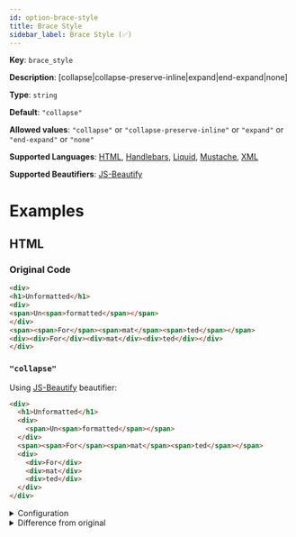 ```yaml
---
id: option-brace-style
title: Brace Style
sidebar_label: Brace Style (✅)
---
```

**Key**: `brace_style`

**Description**: [collapse|collapse-preserve-inline|expand|end-expand|none]

**Type**: `string`

**Default**: `"collapse"`

**Allowed values**: `"collapse"` or `"collapse-preserve-inline"` or `"expand"` or `"end-expand"` or `"none"`

**Supported Languages**: [HTML](/docs/language-html.html), [Handlebars](/docs/language-handlebars.html), [Liquid](/docs/language-liquid.html), [Mustache](/docs/language-mustache.html), [XML](/docs/language-xml.html)

**Supported Beautifiers**: [JS-Beautify](/docs/beautifier-js-beautify.html)

# Examples
## HTML
### Original Code
```HTML
<div>
<h1>Unformatted</h1>
<div>
<span>Un<span>formatted</span></span>
</div>
<span><span>For</span><span>mat</span><span>ted</span></span>
<div><div>For</div><div>mat</div><div>ted</div></div>
</div>

```
### `"collapse"`
Using [JS-Beautify](/docs/beautifier-js-beautify.html) beautifier:
```HTML
<div>
  <h1>Unformatted</h1>
  <div>
    <span>Un<span>formatted</span></span>
  </div>
  <span><span>For</span><span>mat</span><span>ted</span></span>
  <div>
    <div>For</div>
    <div>mat</div>
    <div>ted</div>
  </div>
</div>
```
<details><summary>Configuration</summary>
A `.unibeautify.json` file would look like the following:
```json
{
  "HTML": {
    "indent_size": 2,
    "indent_char": " ",
    "brace_style": "collapse"
  }
}
```
</details>
<details><summary>Difference from original</summary>
```diff
Index: collapse
===================================================================
--- collapse	Original
+++ collapse	Beautified
@@ -1,8 +1,12 @@
 <div>␊
-<h1>Unformatted</h1>␊
-<div>␊
-<span>Un<span>formatted</span></span>␊
-</div>␊
-<span><span>For</span><span>mat</span><span>ted</span></span>␊
-<div><div>For</div><div>mat</div><div>ted</div></div>␊
-</div>␊
+␣␣<h1>Unformatted</h1>␊
+␣␣<div>␊
+␣␣␣␣<span>Un<span>formatted</span></span>␊
+␣␣</div>␊
+␣␣<span><span>For</span><span>mat</span><span>ted</span></span>␊
+␣␣<div>␊
+␣␣␣␣<div>For</div>␊
+␣␣␣␣<div>mat</div>␊
+␣␣␣␣<div>ted</div>␊
+␣␣</div>␊
+</div>
\ No newline at end of file

```
</details>
### `"collapse-preserve-inline"`
Using [JS-Beautify](/docs/beautifier-js-beautify.html) beautifier:
```HTML
<div>
  <h1>Unformatted</h1>
  <div>
    <span>Un<span>formatted</span></span>
  </div>
  <span><span>For</span><span>mat</span><span>ted</span></span>
  <div>
    <div>For</div>
    <div>mat</div>
    <div>ted</div>
  </div>
</div>
```
<details><summary>Configuration</summary>
A `.unibeautify.json` file would look like the following:
```json
{
  "HTML": {
    "indent_size": 2,
    "indent_char": " ",
    "brace_style": "collapse-preserve-inline"
  }
}
```
</details>
<details><summary>Difference from original</summary>
```diff
Index: collapse-preserve-inline
===================================================================
--- collapse-preserve-inline	Original
+++ collapse-preserve-inline	Beautified
@@ -1,8 +1,12 @@
 <div>␊
-<h1>Unformatted</h1>␊
-<div>␊
-<span>Un<span>formatted</span></span>␊
-</div>␊
-<span><span>For</span><span>mat</span><span>ted</span></span>␊
-<div><div>For</div><div>mat</div><div>ted</div></div>␊
-</div>␊
+␣␣<h1>Unformatted</h1>␊
+␣␣<div>␊
+␣␣␣␣<span>Un<span>formatted</span></span>␊
+␣␣</div>␊
+␣␣<span><span>For</span><span>mat</span><span>ted</span></span>␊
+␣␣<div>␊
+␣␣␣␣<div>For</div>␊
+␣␣␣␣<div>mat</div>␊
+␣␣␣␣<div>ted</div>␊
+␣␣</div>␊
+</div>
\ No newline at end of file

```
</details>
### `"expand"`
Using [JS-Beautify](/docs/beautifier-js-beautify.html) beautifier:
```HTML
<div>
  <h1>Unformatted</h1>
  <div>
    <span>Un<span>formatted</span></span>
  </div>
  <span><span>For</span><span>mat</span><span>ted</span></span>
  <div>
    <div>For</div>
    <div>mat</div>
    <div>ted</div>
  </div>
</div>
```
<details><summary>Configuration</summary>
A `.unibeautify.json` file would look like the following:
```json
{
  "HTML": {
    "indent_size": 2,
    "indent_char": " ",
    "brace_style": "expand"
  }
}
```
</details>
<details><summary>Difference from original</summary>
```diff
Index: expand
===================================================================
--- expand	Original
+++ expand	Beautified
@@ -1,8 +1,12 @@
 <div>␊
-<h1>Unformatted</h1>␊
-<div>␊
-<span>Un<span>formatted</span></span>␊
-</div>␊
-<span><span>For</span><span>mat</span><span>ted</span></span>␊
-<div><div>For</div><div>mat</div><div>ted</div></div>␊
-</div>␊
+␣␣<h1>Unformatted</h1>␊
+␣␣<div>␊
+␣␣␣␣<span>Un<span>formatted</span></span>␊
+␣␣</div>␊
+␣␣<span><span>For</span><span>mat</span><span>ted</span></span>␊
+␣␣<div>␊
+␣␣␣␣<div>For</div>␊
+␣␣␣␣<div>mat</div>␊
+␣␣␣␣<div>ted</div>␊
+␣␣</div>␊
+</div>
\ No newline at end of file

```
</details>
### `"end-expand"`
Using [JS-Beautify](/docs/beautifier-js-beautify.html) beautifier:
```HTML
<div>
  <h1>Unformatted</h1>
  <div>
    <span>Un<span>formatted</span></span>
  </div>
  <span><span>For</span><span>mat</span><span>ted</span></span>
  <div>
    <div>For</div>
    <div>mat</div>
    <div>ted</div>
  </div>
</div>
```
<details><summary>Configuration</summary>
A `.unibeautify.json` file would look like the following:
```json
{
  "HTML": {
    "indent_size": 2,
    "indent_char": " ",
    "brace_style": "end-expand"
  }
}
```
</details>
<details><summary>Difference from original</summary>
```diff
Index: end-expand
===================================================================
--- end-expand	Original
+++ end-expand	Beautified
@@ -1,8 +1,12 @@
 <div>␊
-<h1>Unformatted</h1>␊
-<div>␊
-<span>Un<span>formatted</span></span>␊
-</div>␊
-<span><span>For</span><span>mat</span><span>ted</span></span>␊
-<div><div>For</div><div>mat</div><div>ted</div></div>␊
-</div>␊
+␣␣<h1>Unformatted</h1>␊
+␣␣<div>␊
+␣␣␣␣<span>Un<span>formatted</span></span>␊
+␣␣</div>␊
+␣␣<span><span>For</span><span>mat</span><span>ted</span></span>␊
+␣␣<div>␊
+␣␣␣␣<div>For</div>␊
+␣␣␣␣<div>mat</div>␊
+␣␣␣␣<div>ted</div>␊
+␣␣</div>␊
+</div>
\ No newline at end of file

```
</details>
### `"none"`
Using [JS-Beautify](/docs/beautifier-js-beautify.html) beautifier:
```HTML
<div>
  <h1>Unformatted</h1>
  <div>
    <span>Un<span>formatted</span></span>
  </div>
  <span><span>For</span><span>mat</span><span>ted</span></span>
  <div>
    <div>For</div>
    <div>mat</div>
    <div>ted</div>
  </div>
</div>
```
<details><summary>Configuration</summary>
A `.unibeautify.json` file would look like the following:
```json
{
  "HTML": {
    "indent_size": 2,
    "indent_char": " ",
    "brace_style": "none"
  }
}
```
</details>
<details><summary>Difference from original</summary>
```diff
Index: none
===================================================================
--- none	Original
+++ none	Beautified
@@ -1,8 +1,12 @@
 <div>␊
-<h1>Unformatted</h1>␊
-<div>␊
-<span>Un<span>formatted</span></span>␊
-</div>␊
-<span><span>For</span><span>mat</span><span>ted</span></span>␊
-<div><div>For</div><div>mat</div><div>ted</div></div>␊
-</div>␊
+␣␣<h1>Unformatted</h1>␊
+␣␣<div>␊
+␣␣␣␣<span>Un<span>formatted</span></span>␊
+␣␣</div>␊
+␣␣<span><span>For</span><span>mat</span><span>ted</span></span>␊
+␣␣<div>␊
+␣␣␣␣<div>For</div>␊
+␣␣␣␣<div>mat</div>␊
+␣␣␣␣<div>ted</div>␊
+␣␣</div>␊
+</div>
\ No newline at end of file

```
</details>